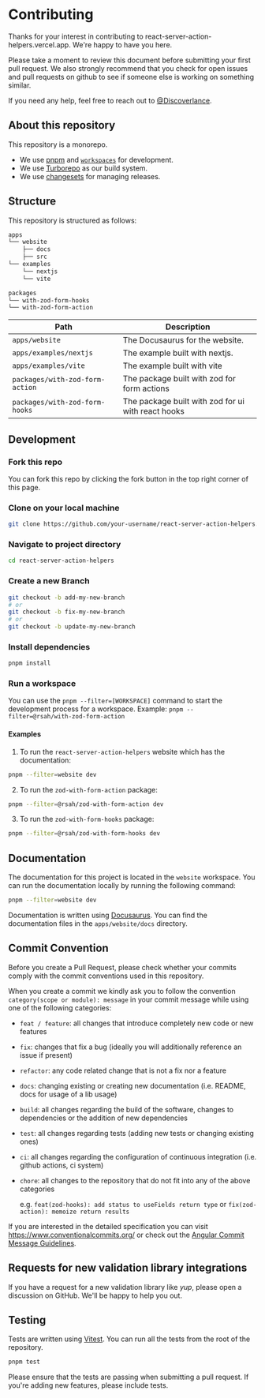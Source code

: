 # Contributing

Thanks for your interest in contributing to react-server-action-helpers.vercel.app. We're happy to have you here.

Please take a moment to review this document before submitting your first pull request. We also strongly recommend that you check for open issues and pull requests on github to see if someone else is working on something similar.

If you need any help, feel free to reach out to [@Discoverlance](https://twitter.com/Discoverlance).

## About this repository

This repository is a monorepo.

- We use [pnpm](https://pnpm.io) and [`workspaces`](https://pnpm.io/workspaces) for development.
- We use [Turborepo](https://turbo.build/repo) as our build system.
- We use [changesets](https://github.com/changesets/changesets) for managing releases.

## Structure

This repository is structured as follows:

```txt
apps
└── website
    ├── docs
    ├── src
└── examples
    └── nextjs
    └── vite

packages
└── with-zod-form-hooks
└── with-zod-form-action
```

| Path                            | Description                                        |
| ------------------------------- | -------------------------------------------------- |
| `apps/website`                  | The Docusaurus for the website.                    |
| `apps/examples/nextjs`          | The example built with nextjs.                     |
| `apps/examples/vite`            | The example built with vite                        |
| `packages/with-zod-form-action` | The package built with zod for form actions        |
| `packages/with-zod-form-hooks`  | The package built with zod for ui with react hooks |

## Development

### Fork this repo

You can fork this repo by clicking the fork button in the top right corner of this page.

### Clone on your local machine

```bash
git clone https://github.com/your-username/react-server-action-helpers.git
```

### Navigate to project directory

```bash
cd react-server-action-helpers
```

### Create a new Branch

```bash
git checkout -b add-my-new-branch
# or
git checkout -b fix-my-new-branch
# or
git checkout -b update-my-new-branch
```

### Install dependencies

```bash
pnpm install
```

### Run a workspace

You can use the `pnpm --filter=[WORKSPACE]` command to start the development process for a workspace. Example: `pnpm --filter=@rsah/with-zod-form-action`

#### Examples

1. To run the `react-server-action-helpers` website which has the documentation:

```bash
pnpm --filter=website dev
```

2. To run the `zod-with-form-action` package:

```bash
pnpm --filter=@rsah/zod-with-form-action dev
```

3. To run the `zod-with-form-hooks` package:

```bash
pnpm --filter=@rsah/zod-with-form-hooks dev
```

## Documentation

The documentation for this project is located in the `website` workspace. You can run the documentation locally by running the following command:

```bash
pnpm --filter=website dev
```

Documentation is written using [Docusaurus](https://docusaurus.io/). You can find the documentation files in the `apps/website/docs` directory.

## Commit Convention

Before you create a Pull Request, please check whether your commits comply with
the commit conventions used in this repository.

When you create a commit we kindly ask you to follow the convention
`category(scope or module): message` in your commit message while using one of
the following categories:

- `feat / feature`: all changes that introduce completely new code or new
  features
- `fix`: changes that fix a bug (ideally you will additionally reference an
  issue if present)
- `refactor`: any code related change that is not a fix nor a feature
- `docs`: changing existing or creating new documentation (i.e. README, docs for
  usage of a lib usage)
- `build`: all changes regarding the build of the software, changes to
  dependencies or the addition of new dependencies
- `test`: all changes regarding tests (adding new tests or changing existing
  ones)
- `ci`: all changes regarding the configuration of continuous integration (i.e.
  github actions, ci system)
- `chore`: all changes to the repository that do not fit into any of the above
  categories

  e.g. `feat(zod-hooks): add status to useFields return type` or `fix(zod-action): memoize return results`

If you are interested in the detailed specification you can visit
https://www.conventionalcommits.org/ or check out the
[Angular Commit Message Guidelines](https://github.com/angular/angular/blob/22b96b9/CONTRIBUTING.md#-commit-message-guidelines).

## Requests for new validation library integrations

If you have a request for a new validation library like _yup_, please open a discussion on GitHub. We'll be happy to help you out.

## Testing

Tests are written using [Vitest](https://vitest.dev). You can run all the tests from the root of the repository.

```bash
pnpm test
```

Please ensure that the tests are passing when submitting a pull request. If you're adding new features, please include tests.
